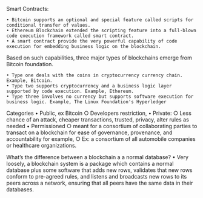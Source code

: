 Smart Contracts:

	• Bitcoin supports an optional and special feature called scripts for conditional transfer of values. 
	• Ethereum Blockchain extended the scripting feature into a full-blown code execution framework called smart contract. 
	• A smart contract provide the very powerful capability of code execution for embedding business logic on the blockchain. 

Based on such capabilities, three major types of blockchains emerge from Bitcoin foundation.

	• Type one deals with the coins in cryptocurrency currency chain. Example, Bitcoin. 
	• Type two supports cryptocurrency and a business logic layer supported by code execution. Example, Ethereum. 
	• Type three involves no currency but supports software execution for business logic. Example, The Linux Foundation's Hyperledger


Categories
	• Public, ex Bitcoin
		○ Developers restriction, 
	• Private:
		○ Less chance of an attack, cheaper transactions, trusted, privacy, alter rules as needed
	• Permissioned
		○ meant for a consortium of collaborating parties to transact on a blockchain for ease of governance, provenance, and accountability for example, 
		○ Ex: a consortium of all automobile companies or healthcare organizations. 
	
	
	
What’s the difference between a blockchain a a normal database? 
	• Very loosely, a blockchain system is a package which contains a normal database plus some software that adds new rows, validates that new rows conform to pre-agreed rules, and listens and broadcasts new rows to its peers across a network, ensuring that all peers have the same data in their databases.



<iimgage>
